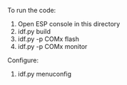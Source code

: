To run the code:
1. Open ESP console in this directory
2. idf.py build
3. idf.py -p COMx flash
4. idf.py -p COMx monitor

Configure:
1. idf.py menuconfig